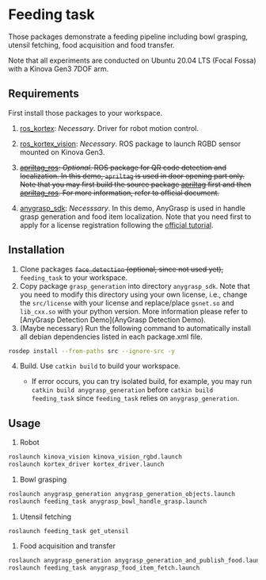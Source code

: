 # Feeding task

Those packages demonstrate a feeding pipeline including bowl grasping, utensil fetching, food acquisition and food transfer. 

Note that all experiments are conducted on Ubuntu 20.04 LTS (Focal Fossa) with a Kinova Gen3 7DOF arm.

## Requirements

First install those packages to your workspace.

1. [ros_kortex](https://github.com/Kinovarobotics/ros_kortex): *Necessary*. Driver for robot motion control.

1. [ros_kortex_vision](https://github.com/Kinovarobotics/ros_kortex_vision): *Necessary*. ROS package to launch RGBD sensor mounted on Kinova Gen3.

3. ~~[apriltag_ros](https://github.com/AprilRobotics/apriltag_ros): *Optional*. ROS package for QR code detection and localization. In this demo, `apriltag` is used in door opening part only. Note that you may first build the source package [apriltag](https://github.com/AprilRobotics/apriltag) first and then [apriltag_ros](https://github.com/AprilRobotics/apriltag_ros). For more information, refer to official document.~~

4. [anygrasp_sdk](https://github.com/graspnet/anygrasp_sdk/tree/main): *Necesssary*. In this demo, AnyGrasp is used in handle grasp generation and food item localization. Note that you need first to apply for a license registration following the [official tutorial](https://github.com/graspnet/anygrasp_sdk/tree/main/license_registration).

## Installation

1. Clone packages ~~`face_detection` (optional, since not used yet),~~ `feeding_task`  to your workspace.
2. Copy package `grasp_generation` into directory `anygrasp_sdk`. Note that you need to modify this directory using your own license, i.e., change the `src/license` with your license and replace/place `gsnet.so` and `lib_cxx.so` with your python version. More information please refer to [AnyGrasp Detection Demo](AnyGrasp Detection Demo).
3. (Maybe necessary) Run the following command to automatically install all debian dependencies listed in each package.xml file.

```bash
rosdep install --from-paths src --ignore-src -y
```

4. Build. Use `catkin build` to build your workspace. 

   - If error occurs, you can try isolated build, for example, you may run `catkin build anygrasp_generation` before `catkin build feeding_task` since `feeding_task` relies on `anygrasp_generation`.
   
   

## Usage

1. Robot

```bash
roslaunch kinova_vision kinova_vision_rgbd.launch
roslaunch kortex_driver kortex_driver.launch
```

1. Bowl grasping

```bash
roslaunch anygrasp_generation anygrasp_generation_objects.launch
roslaunch feeding_task anygrasp_bowl_handle_grasp.launch
```

1. Utensil fetching

```
roslaunch feeding_task get_utensil
```

1. Food acquisition and transfer

```bash
roslaunch anygrasp_generation anygrasp_generation_and_publish_food.launch
roslaunch feeding_task anygrasp_food_item_fetch.launch
```


